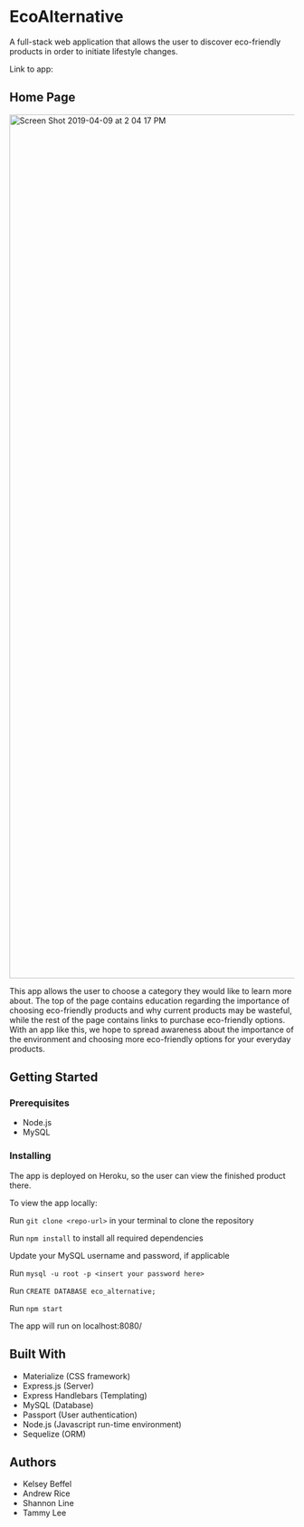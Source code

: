 # EcoAlternative


A full-stack web application that allows the user to discover eco-friendly products in order to initiate lifestyle changes.


Link to app:


## Home Page

<img width="1525" alt="Screen Shot 2019-04-09 at 2 04 17 PM" src="https://user-images.githubusercontent.com/44039173/55835568-498aab00-5ad1-11e9-86e2-35b65a2c9a75.png">


This app allows the user to choose a category they would like to learn more about.  The top of the page contains education regarding the importance of choosing eco-friendly products and why current products may be wasteful, while the rest of the page contains links to purchase eco-friendly options.  With an app like this, we hope to spread awareness about the importance of the environment and choosing more eco-friendly options for your everyday products.





## Getting Started

### Prerequisites

* Node.js
* MySQL


### Installing

The app is deployed on Heroku, so the user can view the finished product there.



To view the app locally:

Run ```git clone <repo-url>``` in your terminal to clone the repository
  
Run ```npm install``` to install all required dependencies

Update your MySQL username and password, if applicable

Run ```mysql -u root -p <insert your password here>```
  
Run ```CREATE DATABASE eco_alternative;```

Run ```npm start```

The app will run on localhost:8080/



## Built With

* Materialize (CSS framework)
* Express.js (Server)
* Express Handlebars (Templating)
* MySQL (Database)
* Passport (User authentication)
* Node.js (Javascript run-time environment)
* Sequelize (ORM)



## Authors

* Kelsey Beffel
* Andrew Rice
* Shannon Line
* Tammy Lee


